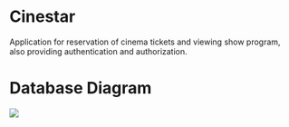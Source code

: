 # Cinestar
Application for reservation of cinema tickets and viewing show program, also providing authentication and authorization.
<h1>Database Diagram </h1>
<img src="/images/DatabaseDiagram.png">
